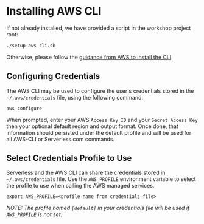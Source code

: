 # Installing AWS CLI

If not already installed, we have provided a script in the workshop project root:

```sh
./setup-aws-cli.sh
```

Otherwise, please follow the [guidance from AWS to install the CLI](http://docs.aws.amazon.com/cli/latest/userguide/installing.html).

## Configuring Credentials

The AWS CLI may be used to configure the user's credentials stored in the `~/.aws/credentials` file, using the following command:

```
aws configure
```

When prompted, enter your AWS `Access Key ID` and your `Secret Access Key` then your optional default region and output format. Once done, that information should persisted under
 the default profile and will be used for all AWS-CLI or Serverless.com commands.

## Select Credentials Profile to Use

Serverless and the AWS CLI can share the credentials stored in `~/.aws/credentials` file.
 Use the `AWS_PROFILE` environment variable to select the profile to use when calling the AWS managed services.

```
export AWS_PROFILE=<profile name from credentials file>
```

*NOTE: The profile named `[default]` in your credentials file will be used if `AWS_PROFILE` is not set.*
